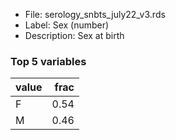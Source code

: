 

* File: serology_snbts_july22_v3.rds
* Label: Sex (number)
* Description: Sex at birth

### Top 5 variables
| value   |   frac |
|:--------|-------:|
| F       |   0.54 |
| M       |   0.46 |
        